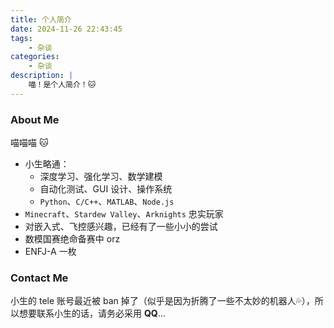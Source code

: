```yaml
---
title: 个人简介
date: 2024-11-26 22:43:45
tags:
    - 杂谈
categories:
    - 杂谈
description: |
    喵！是个人简介！🐱
---
```

### About Me

喵喵喵 🐱

- 小生略通：
  - 深度学习、强化学习、数学建模
  - 自动化测试、GUI 设计、操作系统
  - `Python`、`C/C++`、`MATLAB`、`Node.js`
- `Minecraft`、`Stardew Valley`、`Arknights` 忠实玩家
- 对嵌入式、飞控感兴趣，已经有了一些小小的尝试
- 数模国赛绝命备赛中 orz
- ENFJ-A 一枚

### Contact Me

小生的 tele 账号最近被 ban 掉了（似乎是因为折腾了一些不太妙的机器人💦），所以想要联系小生的话，请务必采用 **QQ**...
